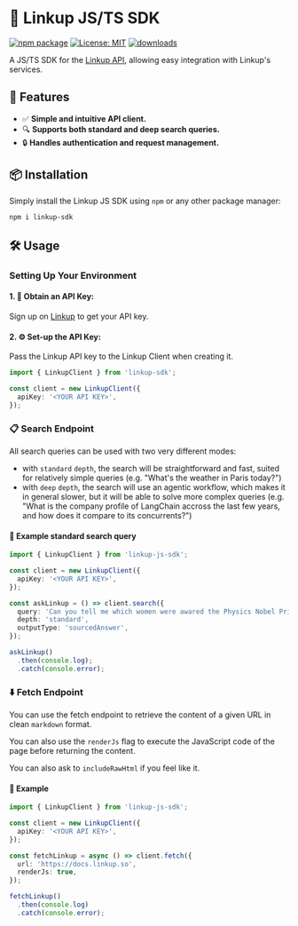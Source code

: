 # 🚀 Linkup JS/TS SDK

[![npm package](https://badge.fury.io/js/linkup-sdk.svg)](https://www.npmjs.com/package/linkup-sdk)
[![License: MIT](https://img.shields.io/badge/License-MIT-yellow.svg)](LICENSE)
[![downloads](https://img.shields.io/npm/dm/linkup-sdk.svg)](https://www.npmjs.com/package/linkup-sdk)

A JS/TS SDK for the [Linkup API](https://linkup-api.readme.io/reference/getting-started), allowing
easy integration with Linkup's services.

## 🌟 Features

- ✅ **Simple and intuitive API client.**
- 🔍 **Supports both standard and deep search queries.**
- 🔒 **Handles authentication and request management.**

## 📦 Installation

Simply install the Linkup JS SDK using `npm` or any other package manager:

```bash
npm i linkup-sdk
```

## 🛠️ Usage

### Setting Up Your Environment

#### 1. **🔑 Obtain an API Key:**

Sign up on [Linkup](https://app.linkup.so) to get your API key.

#### 2. **⚙️ Set-up the API Key:**

Pass the Linkup API key to the Linkup Client when creating it.

```typescript
import { LinkupClient } from 'linkup-sdk';

const client = new LinkupClient({
  apiKey: '<YOUR API KEY>',
});
```

### 📋 Search Endpoint

All search queries can be used with two very different modes:

- with `standard` `depth`, the search will be straightforward and fast, suited for relatively simple
  queries (e.g. "What's the weather in Paris today?")
- with `deep` `depth`, the search will use an agentic workflow, which makes it in general slower,
  but it will be able to solve more complex queries (e.g. "What is the company profile of LangChain
  accross the last few years, and how does it compare to its concurrents?")

#### 📝 Example standard search query

```typescript
import { LinkupClient } from 'linkup-js-sdk';

const client = new LinkupClient({
  apiKey: '<YOUR API KEY>',
});

const askLinkup = () => client.search({
  query: 'Can you tell me which women were awared the Physics Nobel Prize',
  depth: 'standard',
  outputType: 'sourcedAnswer',
});

askLinkup()
  .then(console.log);
  .catch(console.error);
```

### ⬇️ Fetch Endpoint

You can use the fetch endpoint to retrieve the content of a given URL in clean `markdown` format.

You can also use the `renderJs` flag to execute the JavaScript code of the page before returning the content.

You can also ask to `includeRawHtml` if you feel like it.

#### 📝 Example

```typescript
import { LinkupClient } from 'linkup-js-sdk';

const client = new LinkupClient({
  apiKey: '<YOUR API KEY>',
});

const fetchLinkup = async () => client.fetch({
  url: 'https://docs.linkup.so',
  renderJs: true,
});

fetchLinkup()
  .then(console.log)
  .catch(console.error);
```
